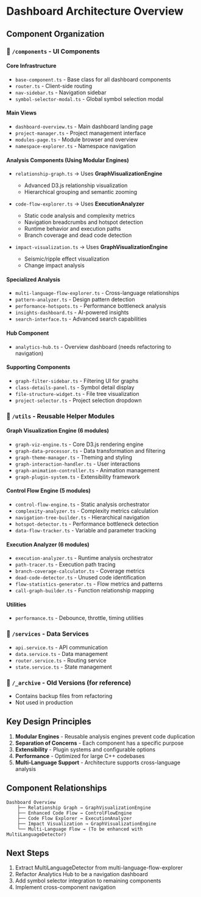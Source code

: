 # Dashboard Architecture Overview

## Component Organization

### 📁 `/components` - UI Components

#### Core Infrastructure
- `base-component.ts` - Base class for all dashboard components
- `router.ts` - Client-side routing
- `nav-sidebar.ts` - Navigation sidebar
- `symbol-selector-modal.ts` - Global symbol selection modal

#### Main Views
- `dashboard-overview.ts` - Main dashboard landing page
- `project-manager.ts` - Project management interface
- `modules-page.ts` - Module browser and overview
- `namespace-explorer.ts` - Namespace navigation

#### Analysis Components (Using Modular Engines)
- `relationship-graph.ts` → Uses **GraphVisualizationEngine**
  - Advanced D3.js relationship visualization
  - Hierarchical grouping and semantic zooming
  
- `code-flow-explorer.ts` → Uses **ExecutionAnalyzer**
  - Static code analysis and complexity metrics
  - Navigation breadcrumbs and hotspot detection
  - Runtime behavior and execution paths
  - Branch coverage and dead code detection

- `impact-visualization.ts` → Uses **GraphVisualizationEngine**
  - Seismic/ripple effect visualization
  - Change impact analysis

#### Specialized Analysis
- `multi-language-flow-explorer.ts` - Cross-language relationships
- `pattern-analyzer.ts` - Design pattern detection
- `performance-hotspots.ts` - Performance bottleneck analysis
- `insights-dashboard.ts` - AI-powered insights
- `search-interface.ts` - Advanced search capabilities

#### Hub Component
- `analytics-hub.ts` - Overview dashboard (needs refactoring to navigation)

#### Supporting Components
- `graph-filter-sidebar.ts` - Filtering UI for graphs
- `class-details-panel.ts` - Symbol detail display
- `file-structure-widget.ts` - File tree visualization
- `project-selector.ts` - Project selection dropdown

### 📁 `/utils` - Reusable Helper Modules

#### Graph Visualization Engine (6 modules)
- `graph-viz-engine.ts` - Core D3.js rendering engine
- `graph-data-processor.ts` - Data transformation and filtering
- `graph-theme-manager.ts` - Theming and styling
- `graph-interaction-handler.ts` - User interactions
- `graph-animation-controller.ts` - Animation management
- `graph-plugin-system.ts` - Extensibility framework

#### Control Flow Engine (5 modules)
- `control-flow-engine.ts` - Static analysis orchestrator
- `complexity-analyzer.ts` - Complexity metrics calculation
- `navigation-tree-builder.ts` - Hierarchical navigation
- `hotspot-detector.ts` - Performance bottleneck detection
- `data-flow-tracker.ts` - Variable and parameter tracking

#### Execution Analyzer (6 modules)
- `execution-analyzer.ts` - Runtime analysis orchestrator
- `path-tracer.ts` - Execution path tracing
- `branch-coverage-calculator.ts` - Coverage metrics
- `dead-code-detector.ts` - Unused code identification
- `flow-statistics-generator.ts` - Flow metrics and patterns
- `call-graph-builder.ts` - Function relationship mapping

#### Utilities
- `performance.ts` - Debounce, throttle, timing utilities

### 📁 `/services` - Data Services
- `api.service.ts` - API communication
- `data.service.ts` - Data management
- `router.service.ts` - Routing service
- `state.service.ts` - State management

### 📁 `/_archive` - Old Versions (for reference)
- Contains backup files from refactoring
- Not used in production

## Key Design Principles

1. **Modular Engines** - Reusable analysis engines prevent code duplication
2. **Separation of Concerns** - Each component has a specific purpose
3. **Extensibility** - Plugin systems and configurable options
4. **Performance** - Optimized for large C++ codebases
5. **Multi-Language Support** - Architecture supports cross-language analysis

## Component Relationships

```
Dashboard Overview
    ├── Relationship Graph → GraphVisualizationEngine
    ├── Enhanced Code Flow → ControlFlowEngine
    ├── Code Flow Explorer → ExecutionAnalyzer
    ├── Impact Visualization → GraphVisualizationEngine
    └── Multi-Language Flow → (To be enhanced with MultiLanguageDetector)
```

## Next Steps

1. Extract MultiLanguageDetector from multi-language-flow-explorer
2. Refactor Analytics Hub to be a navigation dashboard
3. Add symbol selector integration to remaining components
4. Implement cross-component navigation